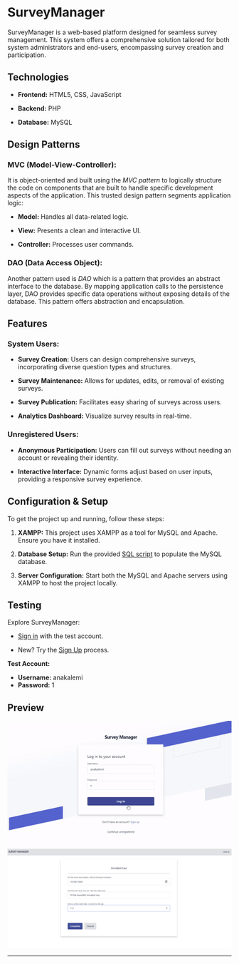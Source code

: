 # SurveyManager

SurveyManager is a web-based platform designed for seamless survey management. This system offers a comprehensive
solution tailored for both system administrators and end-users, encompassing survey creation and participation.

## Technologies

- **Frontend:** HTML5, CSS, JavaScript

- **Backend:** PHP

- **Database:** MySQL

## Design Patterns

### MVC (Model-View-Controller):

It is object-oriented and built using the *MVC pattern* to logically structure the code on components that are
built to handle specific development aspects of the application. This trusted design pattern segments application logic:

- **Model:** Handles all data-related logic.

- **View:** Presents a clean and interactive UI.

- **Controller:** Processes user commands.

### DAO (Data Access Object):

Another pattern used is *DAO* which is a pattern that provides an abstract interface to the database. By mapping
application calls to the persistence layer, DAO provides specific data operations without exposing details of the
database. This pattern offers abstraction and encapsulation.

## Features

### System Users:

- **Survey Creation:** Users can design comprehensive surveys, incorporating diverse question types and structures.

- **Survey Maintenance:** Allows for updates, edits, or removal of existing surveys.

- **Survey Publication:** Facilitates easy sharing of surveys across users.

- **Analytics Dashboard:** Visualize survey results in real-time.

### Unregistered Users:

- **Anonymous Participation:** Users can fill out surveys without needing an account or revealing their identity.

- **Interactive Interface:** Dynamic forms adjust based on user inputs, providing a responsive survey experience.

## Configuration & Setup

To get the project up and running, follow these steps:

1. **XAMPP:** This project uses XAMPP as a tool for MySQL and Apache. Ensure you have it installed.

2. **Database Setup:** Run the provided [SQL script](database/sqlDump.sql) to populate the MySQL database.

3. **Server Configuration:** Start both the MySQL and Apache servers using XAMPP to host the project locally.

## Testing

Explore SurveyManager:

- [Sign in](http://localhost/SurveyManagerV2/view/Signin.php) with the test account.

- New? Try the [Sign Up](http://localhost/SurveyManagerV2/view/Signup.php) process.

**Test Account:**

- **Username:** anakalemi
- **Password:** 1

## Preview

<img src="images/SignIn.gif" alt="Sign In Page" width="600">

<img src="images/Survey.png" alt="Fill In Survey Page" width="600">

---
